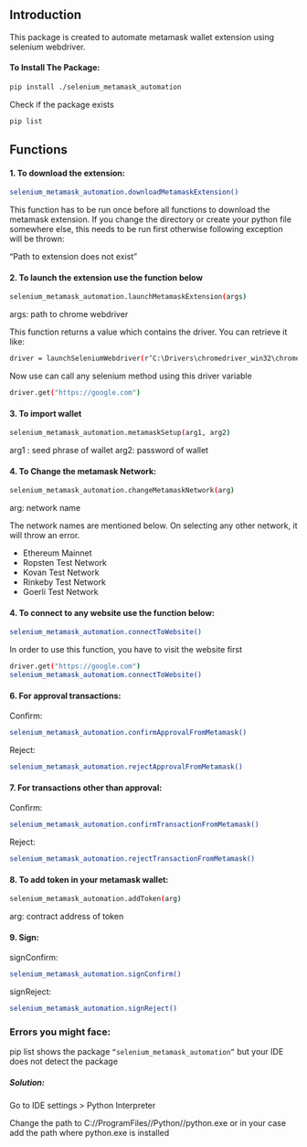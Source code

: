 
## Introduction
This package is created to automate metamask wallet extension using selenium webdriver. 

#### To Install The Package:



```sh
pip install ./selenium_metamask_automation
```
Check if the package exists
```sh
pip list
```

## Functions

#### 1. To download the extension:

```sh
selenium_metamask_automation.downloadMetamaskExtension()
```
This function has to be run once before all functions to download the metamask extension. If you change the directory or create your python file somewhere else, this needs to be run first otherwise following exception will be thrown:

“Path to extension does not exist”

#### 2. To launch the extension use the function below
```sh
selenium_metamask_automation.launchMetamaskExtension(args)
```
args: path to chrome webdriver



This function returns a value which contains the driver. You can retrieve it like:
```sh
driver = launchSeleniumWebdriver(r‘C:\Drivers\chromedriver_win32\chromedriver.exe’)
```

Now use can call any selenium method using this driver variable
```sh
driver.get("https://google.com")
```
#### 3. To import wallet
```sh
selenium_metamask_automation.metamaskSetup(arg1, arg2)
```
arg1 : seed phrase of wallet
arg2: password of wallet


#### 4. To Change the metamask Network:
```sh
selenium_metamask_automation.changeMetamaskNetwork(arg)
```

arg: network name

The network names are mentioned below. On selecting any other network, it will throw an error.

- Ethereum Mainnet
- Ropsten Test Network
- Kovan Test Network
- Rinkeby Test Network
- Goerli Test Network

#### 4. To connect to any website use the function below:
```sh
selenium_metamask_automation.connectToWebsite()
```

In order to use this function, you have to visit the website first
```sh
driver.get("https://google.com")
selenium_metamask_automatiom.connectToWebsite()
```

#### 6. For approval transactions:

Confirm: 
```sh 
selenium_metamask_automation.confirmApprovalFromMetamask()
```

Reject: 
```sh 
selenium_metamask_automation.rejectApprovalFromMetamask()
```


#### 7. For transactions other than approval:

Confirm: 
```sh
selenium_metamask_automation.confirmTransactionFromMetamask()
```

Reject: 
```sh
selenium_metamask_automation.rejectTransactionFromMetamask()
```

#### 8. To add token in your metamask wallet:

```sh
selenium_metamask_automation.addToken(arg)
```
arg: contract address of token

#### 9. Sign:

signConfirm: 
```sh
selenium_metamask_automation.signConfirm()
```
signReject: 
```sh
selenium_metamask_automation.signReject()
```


### Errors you might face:

pip list shows the package ```“selenium_metamask_automation”``` but your IDE does not detect the package

##### Solution:

Go to IDE settings > Python Interpreter 

Change the path to C://ProgramFiles//Python//python.exe or in your case add the path where python.exe is installed
